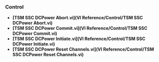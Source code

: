 ### Control
- **[TSM SSC DCPower Abort.vi](VI Reference/Control/TSM SSC DCPower Abort.vi)**
- **[TSM SSC DCPower Commit.vi](VI Reference/Control/TSM SSC DCPower Commit.vi)**
- **[TSM SSC DCPower Initiate.vi](VI Reference/Control/TSM SSC DCPower Initiate.vi)**
- **[TSM SSC DCPower Reset Channels.vi](VI Reference/Control/TSM SSC DCPower Reset Channels.vi)**
